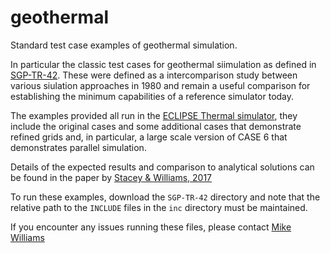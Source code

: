 # geothermal
Standard test case examples of geothermal simulation.

In particular the classic test cases for geothermal siimulation as defined in [SGP-TR-42](https://pangea.stanford.edu/ERE/pdf/SGPreports/SGP-TR-042.pdf).
These were defined as a intercomparison study between various siulation approaches in 1980 and remain a useful comparison for establishing the minimum capabilities of a reference simulator today.

The examples provided all run in the [ECLIPSE Thermal simulator](https://www.software.slb.com/products/eclipse/thermal), they include the original cases and some additional cases that demonstrate refined grids and, in particular, a large scale version of CASE 6 that demonstrates parallel simulation.

Details of the expected results and comparison to analytical solutions can be found in the paper by [Stacey & Williams, 2017](https://publications.mygeoenergynow.org/grc/1033860.pdf)

To run these examples, download the `SGP-TR-42` directory and note that the relative path to the `INCLUDE` files in the `inc` directory must be maintained.

If you encounter any issues running these files, please contact [Mike Williams](mailto:miw@slb.com)
